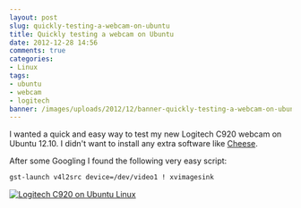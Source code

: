 ```yaml
---
layout: post
slug: quickly-testing-a-webcam-on-ubuntu
title: Quickly testing a webcam on Ubuntu
date: 2012-12-28 14:56
comments: true
categories:
- Linux
tags:
- ubuntu
- webcam
- logitech
banner: /images/uploads/2012/12/banner-quickly-testing-a-webcam-on-ubuntu.jpg
---
```


I wanted a quick and easy way to test my new Logitech C920 webcam on Ubuntu 12.10. I didn't want to install any extra software like [Cheese](apt://cheese).

After some Googling I found the following very easy script:

``` sh
gst-launch v4l2src device=/dev/video1 ! xvimagesink
```

[![Logitech C920 on Ubuntu Linux](/images/uploads/2012/12/screenshot-webcam.jpg)](/images/uploads/2012/12/screenshot-webcam.jpg)